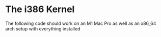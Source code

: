 # The i386 Kernel

The following code should work on an M1 Mac Pro as well as an x86_64 arch setup with everything installed
